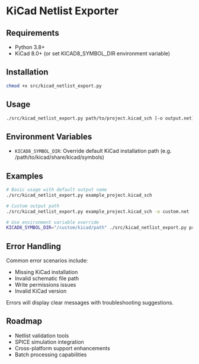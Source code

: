 # KiCad Netlist Exporter

## Requirements
- Python 3.8+
- KiCad 8.0+ (or set KICAD8_SYMBOL_DIR environment variable)

## Installation
```bash
chmod +x src/kicad_netlist_export.py
```

## Usage
```bash
./src/kicad_netlist_export.py path/to/project.kicad_sch [-o output.net]
```

## Environment Variables
- `KICAD8_SYMBOL_DIR`: Override default KiCad installation path (e.g. /path/to/kicad/share/kicad/symbols)

## Examples
```bash
# Basic usage with default output name
./src/kicad_netlist_export.py example_project.kicad_sch

# Custom output path
./src/kicad_netlist_export.py example_project.kicad_sch -o custom.net

# Use environment variable override
KICAD8_SYMBOL_DIR="/custom/kicad/path" ./src/kicad_netlist_export.py project.kicad_sch
```

## Error Handling
Common error scenarios include:
- Missing KiCad installation
- Invalid schematic file path
- Write permissions issues
- Invalid KiCad version

Errors will display clear messages with troubleshooting suggestions.

## Roadmap
- Netlist validation tools
- SPICE simulation integration
- Cross-platform support enhancements
- Batch processing capabilities
